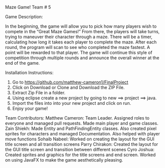 Maze Game!
Team # 5

Game Description:

In the beginning, the game will allow you to pick how many players wish to compete in the “Great Maze Games!” From there, the players will take turns, trying to maneuver their character through a maze. There will be a timer, calculating how long it takes each player to complete the maze. After each round, the program will scan to see who completed the maze fastest. A point will be rewarded to that player. The game will continue this style of competition through multiple rounds and announce the overall winner at the end of the game.

Installation Instructions:
1) Go to https://github.com/matthew-cameron1/FinalProject
2) Click on Download or Clone and Download the ZIP File.
3) Extract Zip File in a folder.
4) Using eclipse create a new project by going to new ==> project ==> java.
5) Import the files into into your new project and click on run.
6) Enjoy  your game!




Team Contributors:
Matthew Cameron: Team Leader. Assigned roles to everyone and managed pull requests. Made main player and game classes.
Zain Shiekh: Made Entity and PathFindingEntity classes. Also created pixel sprites for characters and managed Documentation. Also helped with player move functions
Sohaib Nabeel: Worked on creating the layout for the GUI title screen and all transition screens
Parry Chirakon: Created the layout for the GUI title screen and transition between different scenes
Cyro Joshua: Created sprites and graphics for the title screens and end screen. Worked on using JavaFX to make the game aesthetically pleasing.
